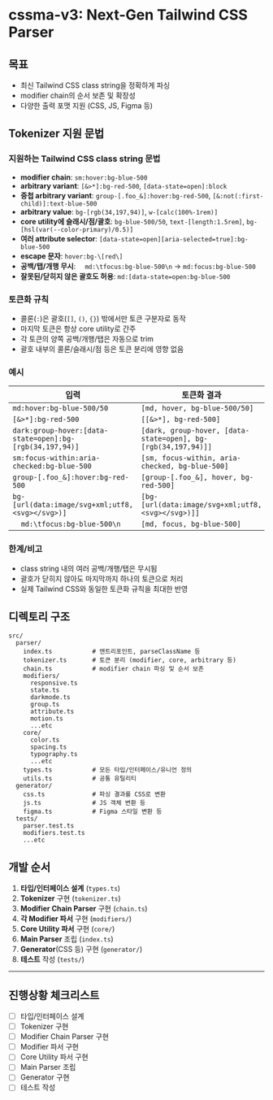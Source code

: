 # cssma-v3: Next-Gen Tailwind CSS Parser

## 목표
- 최신 Tailwind CSS class string을 정확하게 파싱
- modifier chain의 순서 보존 및 확장성
- 다양한 출력 포맷 지원 (CSS, JS, Figma 등)

## Tokenizer 지원 문법

### 지원하는 Tailwind CSS class string 문법

- **modifier chain**: `sm:hover:bg-blue-500`
- **arbitrary variant**: `[&>*]:bg-red-500`, `[data-state=open]:block`
- **중첩 arbitrary variant**: `group-[.foo_&]:hover:bg-red-500`, `[&:not(:first-child)]:text-blue-500`
- **arbitrary value**: `bg-[rgb(34,197,94)]`, `w-[calc(100%-1rem)]`
- **core utility에 슬래시/점/괄호**: `bg-blue-500/50`, `text-[length:1.5rem]`, `bg-[hsl(var(--color-primary)/0.5)]`
- **여러 attribute selector**: `[data-state=open][aria-selected=true]:bg-blue-500`
- **escape 문자**: `hover:bg-\[red\]`
- **공백/탭/개행 무시**: `  md:\tfocus:bg-blue-500\n` → `md:focus:bg-blue-500`
- **잘못된/닫히지 않은 괄호도 허용**: `md:[data-state=open:bg-blue-500`

### 토큰화 규칙
- 콜론(`:`)은 괄호(`[]`, `()`, `{}`) 밖에서만 토큰 구분자로 동작
- 마지막 토큰은 항상 core utility로 간주
- 각 토큰의 양쪽 공백/개행/탭은 자동으로 trim
- 괄호 내부의 콜론/슬래시/점 등은 토큰 분리에 영향 없음

### 예시
| 입력 | 토큰화 결과 |
|------|-------------|
| `md:hover:bg-blue-500/50` | `[md, hover, bg-blue-500/50]` |
| `[&>*]:bg-red-500` | `[[&>*], bg-red-500]` |
| `dark:group-hover:[data-state=open]:bg-[rgb(34,197,94)]` | `[dark, group-hover, [data-state=open], bg-[rgb(34,197,94)]]` |
| `sm:focus-within:aria-checked:bg-blue-500` | `[sm, focus-within, aria-checked, bg-blue-500]` |
| `group-[.foo_&]:hover:bg-red-500` | `[group-[.foo_&], hover, bg-red-500]` |
| `bg-[url(data:image/svg+xml;utf8,<svg></svg>)]` | `[bg-[url(data:image/svg+xml;utf8,<svg></svg>)]]` |
| `  md:\tfocus:bg-blue-500\n` | `[md, focus, bg-blue-500]` |

### 한계/비고
- class string 내의 여러 공백/개행/탭은 무시됨
- 괄호가 닫히지 않아도 마지막까지 하나의 토큰으로 처리
- 실제 Tailwind CSS와 동일한 토큰화 규칙을 최대한 반영

## 디렉토리 구조

```
src/
  parser/
    index.ts           # 엔트리포인트, parseClassName 등
    tokenizer.ts       # 토큰 분리 (modifier, core, arbitrary 등)
    chain.ts           # modifier chain 파싱 및 순서 보존
    modifiers/
      responsive.ts
      state.ts
      darkmode.ts
      group.ts
      attribute.ts
      motion.ts
      ...etc
    core/
      color.ts
      spacing.ts
      typography.ts
      ...etc
    types.ts           # 모든 타입/인터페이스/유니언 정의
    utils.ts           # 공통 유틸리티
  generator/
    css.ts             # 파싱 결과를 CSS로 변환
    js.ts              # JS 객체 변환 등
    figma.ts           # Figma 스타일 변환 등
  tests/
    parser.test.ts
    modifiers.test.ts
    ...etc
```

## 개발 순서

1. **타입/인터페이스 설계** (`types.ts`)
2. **Tokenizer** 구현 (`tokenizer.ts`)
3. **Modifier Chain Parser** 구현 (`chain.ts`)
4. **각 Modifier 파서** 구현 (`modifiers/`)
5. **Core Utility 파서** 구현 (`core/`)
6. **Main Parser** 조립 (`index.ts`)
7. **Generator**(CSS 등) 구현 (`generator/`)
8. **테스트** 작성 (`tests/`)

---

## 진행상황 체크리스트

- [ ] 타입/인터페이스 설계
- [ ] Tokenizer 구현
- [ ] Modifier Chain Parser 구현
- [ ] Modifier 파서 구현
- [ ] Core Utility 파서 구현
- [ ] Main Parser 조립
- [ ] Generator 구현
- [ ] 테스트 작성 